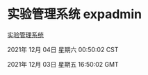 # 实验管理系统 expadmin
[实验管理系统](http://59.174.25.102:56808/expadmin-782313d2-e1b1-4ea7-932e-3a55e6a1a4d0/)

2021年 12月 04日 星期六 00:50:02 CST

2021年 12月 03日 星期五 16:50:02 GMT
